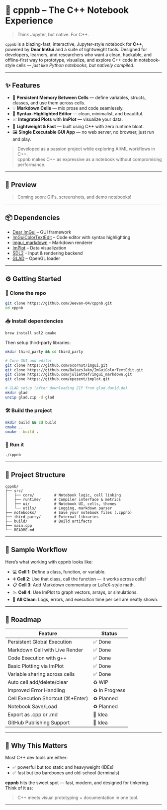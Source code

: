 # 🚀 cppnb – The C++ Notebook Experience

> Think Jupyter, but native. For C++.

`cppnb` is a blazing-fast, interactive, Jupyter-style notebook for **C++**, powered by **Dear ImGui** and a suite of lightweight tools. Designed for developers, learners, and researchers who want a clean, hackable, and offline-first way to prototype, visualize, and explore C++ code in notebook-style cells — *just like Python notebooks, but natively compiled*.

---

## ✨ Features

- 🧠 **Persistent Memory Between Cells** — define variables, structs, classes, and use them across cells.
- 💡 **Markdown Cells** — mix prose and code seamlessly.
- 🎨 **Syntax-Highlighted Editor** — clean, minimalist, and beautiful.
- 📈 **Integrated Plots** with **ImPlot** — visualize your data.
- 🧵 **Lightweight & Fast** — built using C++ with zero runtime bloat.
- 🖼️ **Single Executable GUI App** — no web server, no browser, just run and play.

> Developed as a passion project while exploring AI/ML workflows in C++.<br>
> cppnb makes C++ as expressive as a notebook without compromising performance.

---

## 📸 Preview

> Coming soon: GIFs, screenshots, and demo notebooks!

---

## 📦 Dependencies

- [Dear ImGui](https://github.com/ocornut/imgui) – GUI framework
- [ImGuiColorTextEdit](https://github.com/BalazsJako/ImGuiColorTextEdit) – Code editor with syntax highlighting
- [imgui_markdown](https://github.com/juliettef/imgui_markdown) – Markdown renderer
- [ImPlot](https://github.com/epezent/implot) – Data visualization
- [SDL2](https://www.libsdl.org/) – Input & rendering backend
- [GLAD](https://glad.dav1d.de/) – OpenGL loader

---

## ⚙️ Getting Started

### 🔧 Clone the repo

```bash
git clone https://github.com/Jeevan-04/cppnb.git
cd cppnb
```

### 📥 Install dependencies

```bash
brew install sdl2 cmake
```

Then setup third-party libraries:

```bash
mkdir third_party && cd third_party

# Core GUI and editor
git clone https://github.com/ocornut/imgui.git
git clone https://github.com/BalazsJako/ImGuiColorTextEdit.git
git clone https://github.com/juliettef/imgui_markdown.git
git clone https://github.com/epezent/implot.git

# GLAD setup (after downloading ZIP from glad.dav1d.de)
mkdir glad
unzip glad.zip -d glad
```

### 🛠️ Build the project

```bash
mkdir build && cd build
cmake ..
cmake --build .
```

### 🚀 Run it

```bash
./cppnb
```

---

## 📂 Project Structure

```
cppnb/
├── src/
│   ├── core/         # Notebook logic, cell linking
│   ├── runtime/      # Compiler interface & metrics
│   ├── ui/           # Notebook UI, cells, themes
│   └── utils/        # Logging, markdown parser
├── notebooks/        # Save your notebook files (.cppnb)
├── third_party/      # External libraries
├── build/            # Build artifacts
├── main.cpp
└── README.md
```

---

## 🧪 Sample Workflow

Here’s what working with cppnb looks like:

- 💻 **Cell 1**: Define a class, function, or variable.
- ➕ **Cell 2**: Use that class, call the function — it works across cells!
- 📋 **Cell 3**: Add Markdown commentary or LaTeX-style math.
- 📉 **Cell 4**: Use ImPlot to graph vectors, arrays, or simulations.
- 🧹 **All Clean**: Logs, errors, and execution time per cell are neatly shown.

---

## 🚣️ Roadmap

| Feature                          | Status        |
|----------------------------------|---------------|
| Persistent Global Execution      | ✅ Done     |
| Markdown Cell with Live Render   | ✅ Done     |
| Code Execution with g++          | ✅ Done     |
| Basic Plotting via ImPlot        | ✅ Done     |
| Variable sharing across cells    | ✅ Done     |
| Auto cell add/delete/clear       | ♻️ WIP |
| Improved Error Handling          | ♻️ In Progress |
| Cell Execution Shortcut (⌘+Enter) | ♻️ Planned   |
| Notebook Save/Load               | ♻️ Planned   |
| Export as .cpp or .md            | 🧠 Idea     |
| GitHub Publishing Support        | 🧠 Idea     |

---

## 🤯 Why This Matters

Most C++ dev tools are either:

- ✅ powerful but too static and heavyweight (IDEs)
- ✅ fast but too barebones and old-school (terminals)

**cppnb** hits the sweet spot — fast, modern, and designed for tinkering. Think of it as:

> C++ meets visual prototyping + documentation in one tool.

---